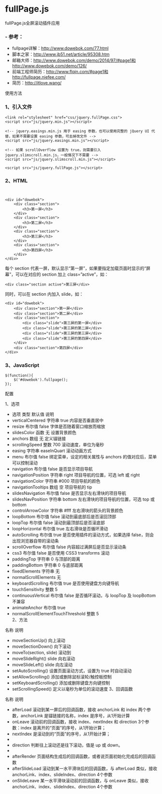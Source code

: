 # fullPage.js
fullPage.js全屏滚动插件应用


### - 参考：
- fullpage详解：http://www.dowebok.com/77.html 
- 脚本之家：http://www.jb51.net/article/95308.htm
- 邮箱大师：http://www.dowebok.com/demo/2014/97/#page1和http://www.dowebok.com/demo/126/
- 前端工程师简历：http://www.flqin.com/#page1和http://fullpage.niefee.com/
- 简历：http://itlove.wang/


使用方法

### 1、引入文件


```
<link rel="stylesheet" href="css/jquery.fullPage.css">
<script src="js/jquery.min.js"></script>

<!-- jquery.easings.min.js 用于 easing 参数，也可以使用完整的 jQuery UI 代替，如果不需要设置 easing 参数，可去掉改文件 -->
<script src="js/jquery.easings.min.js"></script>

<!-- 如果 scrollOverflow 设置为 true，则需要引入 jquery.slimscroll.min.js，一般情况下不需要 -->
<script src="js/jquery.slimscroll.min.js"></script>

<script src="js/jquery.fullPage.js"></script>

```
### 2、HTML
```


<div id="dowebok">
    <div class="section">
        <h3>第一屏</h3>
    </div>
    <div class="section">
        <h3>第二屏</h3>
    </div>
    <div class="section">
        <h3>第三屏</h3>
    </div>
    <div class="section">
        <h3>第四屏</h3>
    </div>
</div>
```

每个 section 代表一屏，默认显示“第一屏”，如果要指定加载页面时显示的“屏幕”，可以在对应的 section 加上 class=”active”，如：


```
<div class="section active">第三屏</div>
```

同时，可以在 section 内加入 slide，如：


```
<div id="dowebok">
    <div class="section">第一屏</div>
    <div class="section">第二屏</div>
    <div class="section">
        <div class="slide">第三屏的第一屏</div>
        <div class="slide">第三屏的第二屏</div>
        <div class="slide">第三屏的第三屏</div>
        <div class="slide">第三屏的第四屏</div>
    </div>
    <div class="section">第四屏</div>
</div>
```

### 3、JavaScript

```
$(function(){
    $('#dowebok').fullpage();
});
```

配置

1、选项

- 选项	类型	默认值	说明
- verticalCentered	字符串	true	内容是否垂直居中
- resize	布尔值	false	字体是否随着窗口缩放而缩放
- slidesColor	函数	无	设置背景颜色
- anchors	数组	无	定义锚链接
- scrollingSpeed	整数	700	滚动速度，单位为毫秒
- easing	字符串	easeInQuart	滚动动画方式
- menu	布尔值	false	绑定菜单，设定的相关属性与 anchors 的值对应后，菜单可以控制滚动
- navigation	布尔值	false	是否显示项目导航
- navigationPosition	字符串	right	项目导航的位置，可选 left 或 right
- navigationColor	字符串	#000	项目导航的颜色
- navigationTooltips	数组	空	项目导航的 tip
- slidesNavigation	布尔值	false	是否显示左右滑块的项目导航
- slidesNavPosition	字符串	bottom	左右滑块的项目导航的位置，可选 top 或 bottom
- controlArrowColor	字符串	#fff	左右滑块的箭头的背景颜色
- loopBottom	布尔值	false	滚动到最底部后是否滚回顶部
- loopTop	布尔值	false	滚动到最顶部后是否滚底部
- loopHorizontal	布尔值	true	左右滑块是否循环滑动
- autoScrolling	布尔值	true	是否使用插件的滚动方式，如果选择 false，则会出现浏览器自带的滚动条
- scrollOverflow	布尔值	false	内容超过满屏后是否显示滚动条
- css3	布尔值	false	是否使用 CSS3 transforms 滚动
- paddingTop	字符串	0	与顶部的距离
- paddingBottom	字符串	0	与底部距离
- fixedElements	字符串	无	
- normalScrollElements		无	
- keyboardScrolling	布尔值	true	是否使用键盘方向键导航
- touchSensitivity	整数	5	
- continuousVertical	布尔值	false	是否循环滚动，与 loopTop 及 loopBottom 不兼容
- animateAnchor	布尔值	true	
- normalScrollElementTouchThreshold	整数	5	
2、方法

名称	说明
- moveSectionUp()	向上滚动
- moveSectionDown()	向下滚动
- moveTo(section, slide)	滚动到
- moveSlideRight()	slide 向右滚动
- moveSlideLeft()	slide 向左滚动
- setAutoScrolling()	设置页面滚动方式，设置为 true 时自动滚动
- setAllowScrolling()	添加或删除鼠标滚轮/触控板控制
- setKeyboardScrolling()	添加或删除键盘方向键控制
- setScrollingSpeed()	定义以毫秒为单位的滚动速度
3、回调函数

名称	说明
- afterLoad	滚动到某一屏后的回调函数，接收 anchorLink 和 index 两个参数，anchorLink 是锚链接的名称，index 是序号，从1开始计算
- onLeave	滚动前的回调函数，接收 index、nextIndex 和 direction 3个参数：index 是离开的“页面”的序号，从1开始计算；
- nextIndex 是滚动到的“页面”的序号，从1开始计算；
- 
- direction 判断往上滚动还是往下滚动，值是 up 或 down。
- 
- afterRender	页面结构生成后的回调函数，或者说页面初始化完成后的回调函数
- afterSlideLoad	滚动到某一水平滑块后的回调函数，与 afterLoad 类似，接收 anchorLink、index、slideIndex、direction 4个参数
- onSlideLeave	某一水平滑块滚动前的回调函数，与 onLeave 类似，接收 anchorLink、index、slideIndex、direction 4个参数
